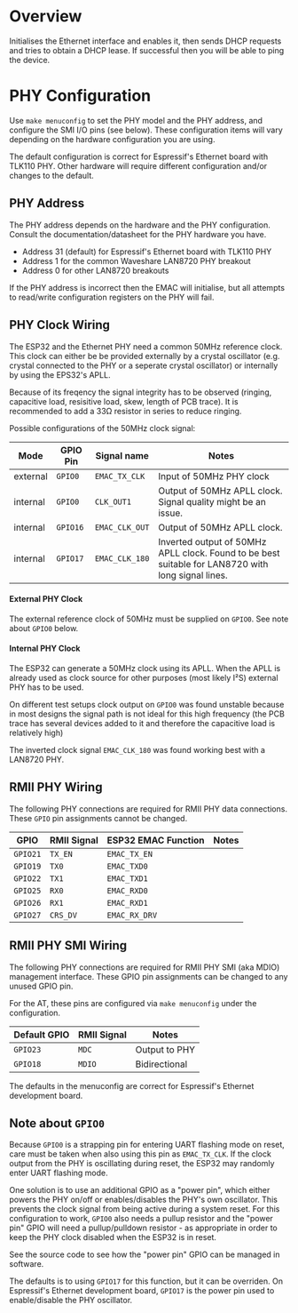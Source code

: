 # Overview
Initialises the Ethernet interface and enables it, then sends DHCP requests and tries to obtain a DHCP lease. If successful then you will be able to ping the device.

# PHY Configuration
Use `make menuconfig` to set the PHY model and the PHY address, and configure the SMI I/O pins (see below). These configuration items will vary depending on the hardware configuration you are using.

The default configuration is correct for Espressif's Ethernet board with TLK110 PHY. Other hardware will require different configuration and/or changes to the default.

## PHY Address
The PHY address depends on the hardware and the PHY configuration. Consult the documentation/datasheet for the PHY hardware you have.

* Address 31 (default) for Espressif's Ethernet board with TLK110 PHY
* Address 1 for the common Waveshare LAN8720 PHY breakout
* Address 0 for other LAN8720 breakouts

If the PHY address is incorrect then the EMAC will initialise, but all attempts to read/write configuration registers on the PHY will fail.

## PHY Clock Wiring
The ESP32 and the Ethernet PHY need a common 50MHz reference clock. This clock can either be be provided externally by a crystal oscillator (e.g. crystal connected to the PHY or a seperate crystal oscillator) or internally by using the EPS32's APLL.

Because of its freqency the signal integrity has to be observed (ringing, capacitive load, resisitive load, skew, length of PCB trace). It is recommended to add a 33Ω resistor in series to reduce ringing.

Possible configurations of the 50MHz clock signal:

| Mode     | GPIO Pin | Signal name    | Notes                                                                                              |
| -------- | -------- | -------------- | -------------------------------------------------------------------------------------------------- |
| external | `GPIO0`  | `EMAC_TX_CLK`  | Input of 50MHz PHY clock                                                                           |
| internal | `GPIO0`  | `CLK_OUT1`     | Output of 50MHz APLL clock. Signal quality might be an issue.                                      |
| internal | `GPIO16` | `EMAC_CLK_OUT` | Output of 50MHz APLL clock.                                                                        |
| internal | `GPIO17` | `EMAC_CLK_180` | Inverted output of 50MHz APLL clock. Found to be best suitable for LAN8720 with long signal lines. |


#### External PHY Clock
The external reference clock of 50MHz must be supplied on `GPIO0`. See note about `GPIO0` below.

#### Internal PHY Clock
The ESP32 can generate a 50MHz clock using its APLL. When the APLL is already used as clock source for other purposes (most likely I²S) external PHY has to be used.

On different test setups clock output on `GPIO0` was found unstable because in most designs the signal path is not ideal for this high frequency (the PCB trace has several devices added to it and therefore the capacitive load is relatively high)

The inverted clock signal `EMAC_CLK_180` was found working best with a LAN8720 PHY.

## RMII PHY Wiring
The following PHY connections are required for RMII PHY data connections. These `GPIO` pin assignments cannot be changed.

| GPIO     | RMII Signal | ESP32 EMAC Function | Notes |
| -------- | ----------- | ------------------- | ----- |
| `GPIO21` | `TX_EN`     | `EMAC_TX_EN`        |       |
| `GPIO19` | `TX0`       | `EMAC_TXD0`         |       |
| `GPIO22` | `TX1`       | `EMAC_TXD1`         |       |
| `GPIO25` | `RX0`       | `EMAC_RXD0`         |       |
| `GPIO26` | `RX1`       | `EMAC_RXD1`         |       |
| `GPIO27` | `CRS_DV`    | `EMAC_RX_DRV`       |       |

## RMII PHY SMI Wiring

The following PHY connections are required for RMII PHY SMI (aka MDIO) management interface. These GPIO pin assignments can be changed to any unused GPIO pin.

For the AT, these pins are configured via `make menuconfig` under the configuration.

| Default         GPIO | RMII Signal | Notes         |
| -------------------- | ----------- | ------------- |
| `GPIO23`             | `MDC`       | Output to PHY |
| `GPIO18`             | `MDIO`      | Bidirectional |

The defaults in the menuconfig are correct for Espressif's Ethernet development board.

## Note about `GPIO0`

Because `GPIO0` is a strapping pin for entering UART flashing mode on reset, care must be taken when also using this pin as `EMAC_TX_CLK`. If the clock output from the PHY is oscillating during reset, the ESP32 may randomly enter UART flashing mode.

One solution is to use an additional GPIO as a "power pin", which either powers the PHY on/off or enables/disables the PHY's own oscillator. This prevents the clock signal from being active during a system reset. For this configuration to work, `GPIO0` also needs a pullup resistor and the "power pin" GPIO will need a pullup/pulldown resistor - as appropriate in order to keep the PHY clock disabled when the ESP32 is in reset.

See the source code to see how the "power pin" GPIO can be managed in software.

The defaults is to using `GPIO17` for this function, but it can be overriden. On Espressif's Ethernet development board, `GPIO17` is the power pin used to enable/disable the PHY oscillator.
